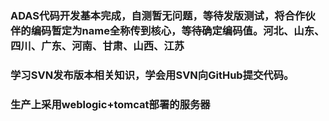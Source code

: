 ### ADAS代码开发基本完成，自测暂无问题，等待发版测试，将合作伙伴的编码暂定为name全称传到核心，等待确定编码值。河北、山东、四川、广东、河南、甘肃、山西、江苏
### 学习SVN发布版本相关知识，学会用SVN向GitHub提交代码。
### 生产上采用weblogic+tomcat部署的服务器
